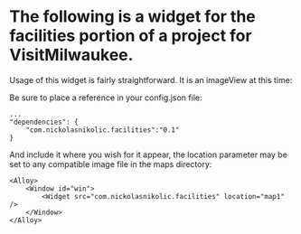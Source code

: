# The following is a widget for the facilities portion of a project for VisitMilwaukee.

Usage of this widget is fairly straightforward. It is an imageView at this time:

Be sure to place a reference in your config.json file:

	...
    "dependencies": {
        "com.nickolasnikolic.facilities":"0.1"
    }
    
And include it where you wish for it appear, the location parameter may be set to any compatible image file in the maps directory:

	<Alloy>
	    <Window id="win">
	        <Widget src="com.nickolasnikolic.facilities" location="map1" />
	    </Window>
	</Alloy>

